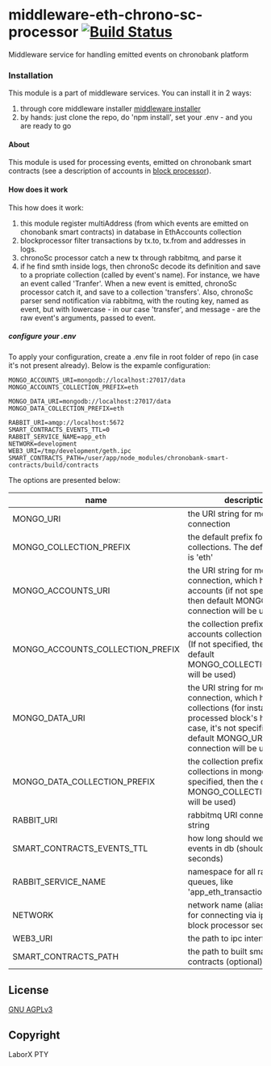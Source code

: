 # middleware-eth-chrono-sc-processor [![Build Status](https://travis-ci.org/ChronoBank/middleware-eth-chrono-sc-processor.svg?branch=master)](https://travis-ci.org/ChronoBank/middleware-eth-chrono-sc-processor)

Middleware service for handling emitted events on chronobank platform

### Installation

This module is a part of middleware services. You can install it in 2 ways:

1) through core middleware installer  [middleware installer](https://github.com/ChronoBank/middleware)
2) by hands: just clone the repo, do 'npm install', set your .env - and you are ready to go

#### About
This module is used for processing events, emitted on chronobank smart contracts (see a description of accounts in [block processor](https://github.com/ChronoBank/middleware-eth-blockprocessor)).


#### How does it work

This how does it work:
1) this module register multiAddress (from which events are emitted on chonobank smart contracts) in database in EthAccounts collection
2) blockprocessor filter transactions by tx.to, tx.from and addresses in logs.
3) chronoSc processor catch a new tx through rabbitmq, and parse it
4) if he find smth inside logs, then chronoSc decode its definition and save to a propriate collection (called by event's name). For instance, we have an event called 'Tranfer'. When a new event is emitted, chronoSc processor catch it, and save to a collection 'transfers'. Also, chronoSc parser send notification via rabbitmq, with the routing key, named as event, but with lowercase - in our case 'transfer', and message - are the raw event's arguments, passed to event.



##### сonfigure your .env

To apply your configuration, create a .env file in root folder of repo (in case it's not present already).
Below is the expamle configuration:

```
MONGO_ACCOUNTS_URI=mongodb://localhost:27017/data
MONGO_ACCOUNTS_COLLECTION_PREFIX=eth

MONGO_DATA_URI=mongodb://localhost:27017/data
MONGO_DATA_COLLECTION_PREFIX=eth

RABBIT_URI=amqp://localhost:5672
SMART_CONTRACTS_EVENTS_TTL=0
RABBIT_SERVICE_NAME=app_eth
NETWORK=development
WEB3_URI=/tmp/development/geth.ipc
SMART_CONTRACTS_PATH=/user/app/node_modules/chronobank-smart-contracts/build/contracts
```

The options are presented below:

| name | description|
| ------ | ------ |
| MONGO_URI   | the URI string for mongo connection
| MONGO_COLLECTION_PREFIX   | the default prefix for all mongo collections. The default value is 'eth'
| MONGO_ACCOUNTS_URI   | the URI string for mongo connection, which holds users accounts (if not specified, then default MONGO_URI connection will be used)
| MONGO_ACCOUNTS_COLLECTION_PREFIX   | the collection prefix for accounts collection in mongo (If not specified, then the default MONGO_COLLECTION_PREFIX will be used)
| MONGO_DATA_URI   | the URI string for mongo connection, which holds data collections (for instance, processed block's height). In case, it's not specified, then default MONGO_URI connection will be used)
| MONGO_DATA_COLLECTION_PREFIX   | the collection prefix for data collections in mongo (If not specified, then the default MONGO_COLLECTION_PREFIX will be used)
| RABBIT_URI   | rabbitmq URI connection string
| SMART_CONTRACTS_EVENTS_TTL   | how long should we keep events in db (should be set in seconds)
| RABBIT_SERVICE_NAME   | namespace for all rabbitmq queues, like 'app_eth_transaction'
| NETWORK   | network name (alias)- is used for connecting via ipc (see block processor section)
| WEB3_URI   | the path to ipc interface
| SMART_CONTRACTS_PATH   | the path to built smart contracts (optional)

License
----
 [GNU AGPLv3](LICENSE)

Copyright
----
LaborX PTY